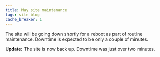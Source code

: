 ```yaml
---
title: May site maintenance
tags: site blog
cache_breaker: 1
---
```


The site will be going down shortly for a reboot as part of routine maintenance. Downtime is expected to be only a couple of minutes.

**Update:** The site is now back up. Downtime was just over two minutes.
